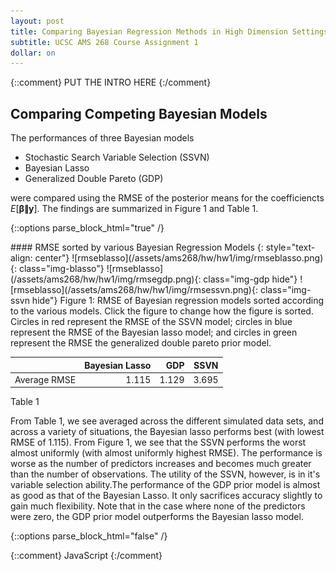 ```yaml
---
layout: post
title: Comparing Bayesian Regression Methods in High Dimension Settings
subtitle: UCSC AMS 268 Course Assignment 1
dollar: on
---
```


{::comment}
PUT THE INTRO HERE
{:/comment}

## Comparing Competing Bayesian Models

The performances of three Bayesian models

- Stochastic Search Variable Selection (SSVN)
- Bayesian Lasso
- Generalized Double Pareto (GDP)

were compared using the RMSE of the posterior means for the coefficiencts $E[\pmb{\beta\|y}]$. The findings are summarized in Figure 1 and Table 1. 

{::options parse_block_html="true" /}
<div id="rmse-fig">
#### RMSE sorted by various Bayesian Regression Models
{: style="text-align: center"}
![rmseblasso](/assets/ams268/hw/hw1/img/rmseblasso.png){: class="img-blasso"}
![rmseblasso](/assets/ams268/hw/hw1/img/rmsegdp.png){: class="img-gdp hide"}
![rmseblasso](/assets/ams268/hw/hw1/img/rmsessvn.png){: class="img-ssvn hide"}
<span class="caption text-muted"> 
  Figure 1: RMSE of Bayesian regression models sorted according to the various
  models. Click the figure to change how the figure is sorted. Circles in red
  represent the RMSE of the SSVN model; circles in blue represent the RMSE of the
  Bayesian lasso model; and circles in green represent the RMSE the generalized
  double pareto prior model. 
</span>
</div>

<div id="rmse-tab">

|             |Bayesian Lasso|  GDP| SSVN|
|:-----------:|-------------:|----:|----:|
|Average RMSE |         1.115|1.129|3.695|

<span class="caption text-muted"> Table 1 </span>
</div>

From Table 1, we see averaged across the different simulated data sets, and across a variety of situations, the Bayesian lasso performs best (with lowest RMSE of 1.115). From Figure 1, we see that the SSVN performs the worst almost uniformly (with almost uniformly highest RMSE). The performance is worse as the number of predictors increases and becomes much greater than the number of observations. The utility of the SSVN, however, is in it's variable selection ability.The performance of the GDP prior model is almost as good as that of the Bayesian Lasso. It only sacrifices accuracy slightly to gain much flexibility. Note that in the case where none of the predictors were zero, the GDP prior model outperforms the Bayesian lasso model.

{::options parse_block_html="false" /}



{::comment} JavaScript {:/comment}
<script> 
$(document).ready(function(){
  $(".img-blasso").click(function(){$(this).addClass("hide"); $(".img-gdp").removeClass("hide");});
  $(".img-gdp").click(function(){$(this).addClass("hide"); $(".img-ssvn").removeClass("hide");});
  $(".img-ssvn").click(function(){$(this).addClass("hide"); $(".img-blasso").removeClass("hide");});
});
</script>
